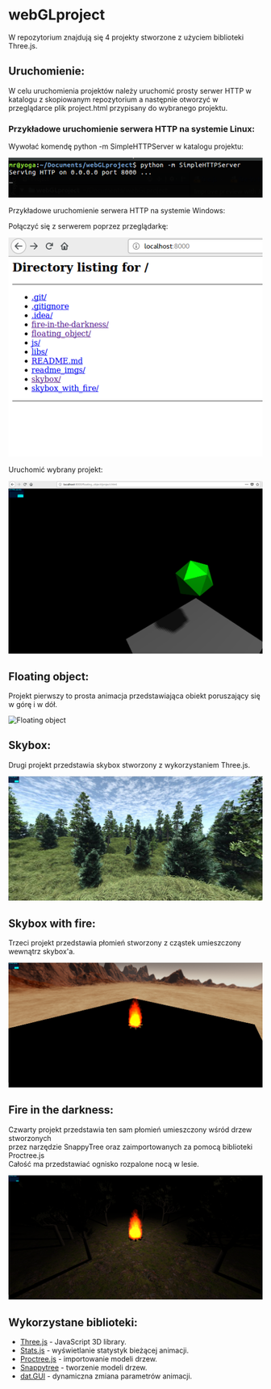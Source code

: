 # webGLproject  

W repozytorium znajdują się 4 projekty stworzone z użyciem biblioteki Three.js.

## Uruchomienie: 
W celu uruchomienia projektów należy uruchomić prosty serwer HTTP w katalogu z skopiowanym repozytorium 
a następnie otworzyć w przeglądarce plik project.html przypisany do wybranego projektu.  

### Przykładowe uruchomienie serwera HTTP na systemie Linux:  

Wywołać komendę python -m SimpleHTTPServer w katalogu projektu:  

![run-server-linux](https://github.com/MRejdych/webGLproject/blob/master/readme_imgs/linux-run-server.png)  

Przykładowe uruchomienie serwera HTTP na systemie Windows:  


Połączyć się z serwerem poprzez przeglądarkę:  

![connect-server](https://github.com/MRejdych/webGLproject/blob/master/readme_imgs/connect-server.png)      

Uruchomić wybrany projekt:  

![run-project](https://github.com/MRejdych/webGLproject/blob/master/readme_imgs/run-project.png)    

## Floating object:  

Projekt pierwszy to prosta animacja przedstawiająca obiekt poruszający się w górę i w dół.  

![Floating object](https://github.com/MRejdych/webGLproject/blob/master/readme_imgs/floating-onject.png)

## Skybox:

Drugi projekt przedstawia skybox stworzony z wykorzystaniem Three.js.  

![skybox](https://github.com/MRejdych/webGLproject/blob/master/readme_imgs/skybox.png)  

## Skybox with fire:

Trzeci projekt przedstawia płomień stworzony z cząstek umieszczony wewnątrz skybox'a.  

![Skybox with fire](https://github.com/MRejdych/webGLproject/blob/master/readme_imgs/skybox-with-fire.png)  

## Fire in the darkness:

Czwarty projekt przedstawia ten sam płomień umieszczony wśród drzew stworzonych  
przez narzędzie SnappyTree oraz zaimportowanych za pomocą biblioteki Proctree.js  
Całość ma przedstawiać ognisko rozpalone nocą w lesie.  

![Fire in the darkness](https://github.com/MRejdych/webGLproject/blob/master/readme_imgs/fire-in-the-darkness.png)  
  

 
## Wykorzystane biblioteki:

- [Three.js](https://github.com/mrdoob/three.js/) - JavaScript 3D library.  
- [Stats.js](https://github.com/mrdoob/stats.js/) - wyświetlanie statystyk bieżącej animacji.  
- [Proctree.js](https://github.com/supereggbert/proctree.js/) - importowanie modeli drzew.  
- [Snappytree](https://github.com/supereggbert/SnappyTree) - tworzenie modeli drzew.  
- [dat.GUI](https://github.com/dataarts/dat.gui) - dynamiczna zmiana parametrów animacji. 